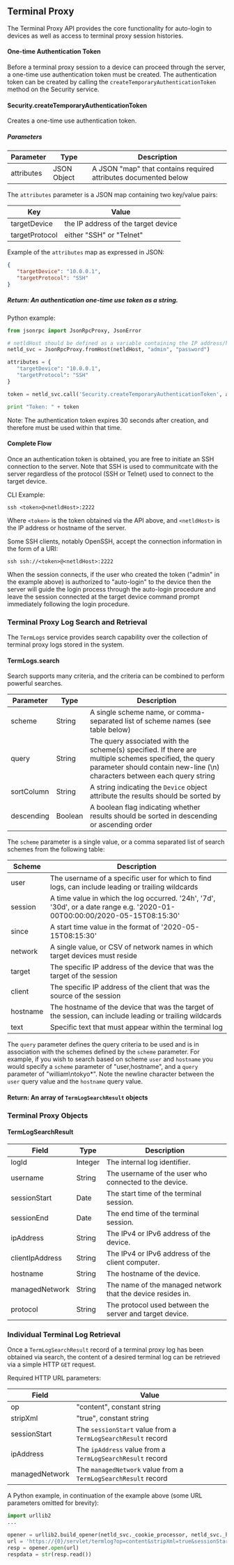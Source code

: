## Terminal Proxy

The Terminal Proxy API provides the core functionality for auto-login to devices as well as
access to terminal proxy session histories.

#### One-time Authentication Token

Before a terminal proxy session to a device can proceed through the server, a one-time use
authentication token must be created. The authentication token can be created by calling the
``createTemporaryAuthenticationToken`` method on the Security service.

#### Security.createTemporaryAuthenticationToken
Creates a one-time use authentication token.

##### Parameters
| Parameter      | Type           | Description       |
| -------------- | -------------  | ----------------- |
| attributes     | JSON Object    | A JSON "map" that contains required attributes documented below |

The ``attributes`` parameter is a JSON map containing two key/value pairs:

| Key             | Value                                |
| --------------- | ------------------------------------ |
| targetDevice    | the IP address of the target device  |
| targetProtocol  | either "SSH" or "Telnet"             |

Example of the ``attributes`` map as expressed in JSON:
```json
{
   "targetDevice": "10.0.0.1",
   "targetProtocol": "SSH"
}
```

##### Return: An authentication one-time use token as a string.

Python example:

```python
from jsonrpc import JsonRpcProxy, JsonError

# netldHost should be defined as a variable containing the IP address/hostname of the NetLD server
netld_svc = JsonRpcProxy.fromHost(netldHost, "admin", "password")

attributes = {
   "targetDevice": "10.0.0.1",
   "targetProtocol": "SSH"
}

token = netld_svc.call('Security.createTemporaryAuthenticationToken', attributes)

print "Token: " + token
```

Note: The authentication token expires 30 seconds after creation, and therefore must be used
within that time.

<p class="vspacer"></p>

#### Complete Flow

Once an authentication token is obtained, you are free to initiate an SSH connection to the
server. Note that SSH is used to communitcate with the server regardless of the protocol (SSH or Telnet)
used to connect to the target device.

CLI Example:
```
ssh <token>@<netldHost>:2222
```
Where ``<token>`` is the token obtained via the API above, and ``<netldHost>`` is the IP address
or hostname of the server.

Some SSH clients, notably OpenSSH, accept the connection information in the form of a URI:
```
ssh ssh://<token>@<netldHost>:2222
```

When the session connects, if the user who created the token ("admin" in the example above) is
authorized to "auto-login" to the device then the server will guide the login process through the
auto-login procedure and leave the session connected at the target device command prompt immediately
following the login procedure.

<p class="vspacer"></p>

### Terminal Proxy Log Search and Retrieval

The ``TermLogs`` service provides search capability over the collection of terminal proxy logs
stored in the system.

#### TermLogs.search

Search supports many criteria, and the criteria can be combined to perform powerful searches.

| Parameter     | Type          | Description      |
| ------------- | ------------- | --------------   |
| scheme        | String        | A single scheme name, or comma-separated list of scheme names (see table below) |
| query         | String        | The query associated with the scheme(s) specified.  If there are multiple schemes specified, the query parameter should contain new-line (\n) characters between each query string |
| sortColumn    | String        | A string indicating the ``Device`` object attribute the results should be sorted by |
| descending    | Boolean       | A boolean flag indicating whether results should be sorted in descending or ascending order |

The ``scheme`` parameter is a single value, or a comma separated list of search schemes from the following table:

| Scheme             | Description     |
| ------------------ | --------------- |
| user               | The username of a specific user for which to find logs, can include leading or trailing wildcards |
| session            | A time value in which the log occurred. '24h', '7d', '30d', or a date range e.g. '2020-01-00T00:00:00/2020-05-15T08:15:30' |
| since              | A start time value in the format of '2020-05-15T08:15:30' |
| network            | A single value, or CSV of network names in which target devices must reside |
| target             | The specific IP address of the device that was the target of the session |
| client             | The specific IP address of the client that was the source of the session |
| hostname           | The hostname of the device that was the target of the session, can include leading or trailing wildcards |
| text               | Specific text that must appear within the terminal log |

The ``query`` parameter defines the query criteria to be used and is in association with the schemes defined by the ``scheme`` parameter.
For example, if you wish to search based on scheme ``user`` and ``hostname`` you would specify a ``scheme`` parameter of "user,hostname", and
a ``query`` parameter of "william\ntokyo*".  Note the newline character between the ``user`` query value and the ``hostname`` query value.

#### Return: An array of ``TermLogSearchResult`` objects

### Terminal Proxy Objects

#### TermLogSearchResult

| Field           | Type          | Description      |
| --------------- | ------------- | --------------   |
| logId           | Integer       | The internal log identifier. |
| username        | String        | The username of the user who connected to the device. |
| sessionStart    | Date          | The start time of the terminal session. |
| sessionEnd      | Date          | The end time of the terminal session. |
| ipAddress       | String        | The IPv4 or IPv6 address of the device. |
| clientIpAddress | String        | The IPv4 or IPv6 address of the client computer. |
| hostname        | String        | The hostname of the device. |
| managedNetwork  | String        | The name of the managed network that the device resides in. |
| protocol        | String        | The protocol used between the server and target device. |

<p class="vspacer"></p>

### Individual Terminal Log Retrieval

Once a ``TermLogSearchResult`` record of a terminal proxy log has been obtained via search, the content of a
desired terminal log can be retrieved via a simple HTTP ``GET`` request.

Required HTTP URL parameters:

| Field           | Value     |
| --------------- | --------- |
| op              | "content", constant string |
| stripXml        | "true", constant string |
| sessionStart    | The ``sessionStart`` value from a ``TermLogSearchResult`` record |
| ipAddress       | The ``ipAddress`` value from a ``TermLogSearchResult`` record |
| managedNetwork  | The ``managedNetwork`` value from a ``TermLogSearchResult`` record |

A Python example, in continuation of the example above (some URL parameters omitted for brevity):
```python
import urllib2
...

opener = urllib2.build_opener(netld_svc._cookie_processor, netld_svc._https_handler)
url = 'https://{0}/servlet/termlog?op=content&stripXml=true&sessionStart={1}...'.format(netld_svc._host, record['sessionStart'], ...)
resp = opener.open(url)
respdata = str(resp.read())
```
